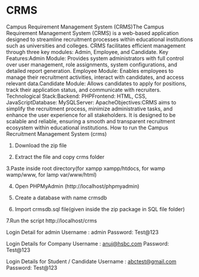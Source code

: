 # CRMS
Campus Requirement Management System (CRMS)The Campus Requirement Management System (CRMS) is a web-based application designed to streamline recruitment processes within educational institutions such as universities and colleges.
CRMS facilitates efficient management through three key modules: Admin, Employee, and Candidate.
Key Features:Admin Module: Provides system administrators with full control over user management, role assignments, system configurations, and detailed report generation.
Employee Module: Enables employees to manage their recruitment activities, interact with candidates, and access relevant data.Candidate Module: Allows candidates to apply for positions, track their application status, and communicate with recruiters.
Technological Stack:Backend: PHPFrontend: HTML, CSS, JavaScriptDatabase: MySQLServer: ApacheObjectives:CRMS aims to simplify the recruitment process, minimize administrative tasks, and enhance the user experience for all stakeholders. 
It is designed to be scalable and reliable, ensuring a smooth and transparent recruitment ecosystem within educational institutions.
How to run the Campus Recruitment Management System (crms)

1. Download the zip file

2. Extract the file and copy crms folder

3.Paste inside root directory(for xampp xampp/htdocs, for wamp wamp/www, for lamp var/www/html)

4. Open PHPMyAdmin (http://localhost/phpmyadmin)

5. Create a database with name crmsdb

6. Import crmsdb.sql file(given inside the zip package in SQL file folder)

7.Run the script http://localhost/crms

Login Detail for admin
Username : admin
Password: Test@123

Login Details for Company
Username : anuj@hsbc.com
Password: Test@123

Login Details for Student / Candidate
Username : abctest@gmail.com
Password: Test@123
